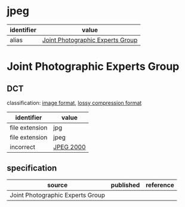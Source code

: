 # jpeg

| identifier     | value
| -------------- | -----
| alias          | [Joint Photographic Experts Group](#joint-photographic-experts-group)

# Joint Photographic Experts Group
## DCT
classification: [image format](image.md), [lossy compression format](compression.md)

| identifier     | value
| -------------- | -----
| file extension | jpg
| file extension | jpeg
| incorrect      | [JPEG 2000](jp2.md)

## specification
| source | published         | reference
| ------ | ----------------- | ---------
| Joint Photographic Experts Group
